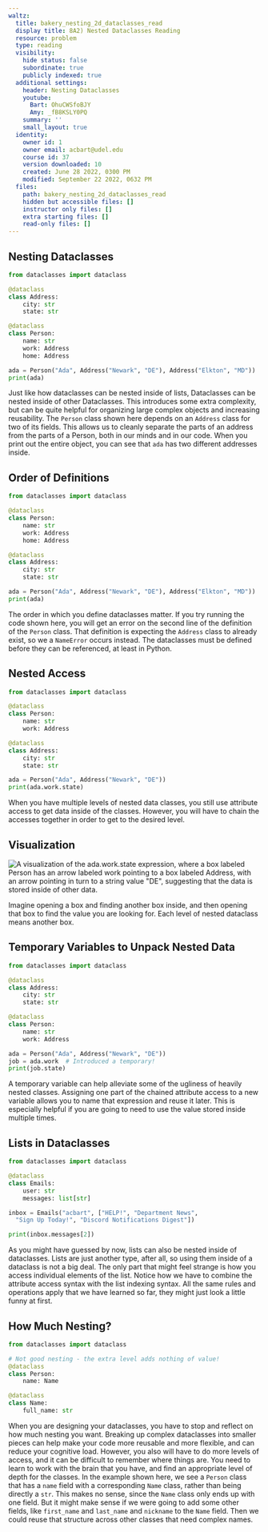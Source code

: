 ```yaml
---
waltz:
  title: bakery_nesting_2d_dataclasses_read
  display title: 8A2) Nested Dataclasses Reading
  resource: problem
  type: reading
  visibility:
    hide status: false
    subordinate: true
    publicly indexed: true
  additional settings:
    header: Nesting Dataclasses
    youtube:
      Bart: OhuCWSfoBJY
      Amy: _fB8KSLY0PQ
    summary: ''
    small_layout: true
  identity:
    owner id: 1
    owner email: acbart@udel.edu
    course id: 37
    version downloaded: 10
    created: June 28 2022, 0300 PM
    modified: September 22 2022, 0632 PM
  files:
    path: bakery_nesting_2d_dataclasses_read
    hidden but accessible files: []
    instructor only files: []
    extra starting files: []
    read-only files: []
---
```

## Nesting Dataclasses

```python nesting-example
from dataclasses import dataclass

@dataclass
class Address:
    city: str
    state: str

@dataclass
class Person:
    name: str
    work: Address
    home: Address

ada = Person("Ada", Address("Newark", "DE"), Address("Elkton", "MD"))
print(ada)
```

Just like how dataclasses can be nested inside of lists, Dataclasses can be nested inside of other Dataclasses.
This introduces some extra complexity, but can be quite helpful for organizing large complex objects and increasing reusability.
The `Person` class shown here depends on an `Address` class for two of its fields.
This allows us to cleanly separate the parts of an address from the parts of a Person, both in our minds and in our code.
When you print out the entire object, you can see that `ada` has two different addresses inside.

## Order of Definitions

```python order-matters
from dataclasses import dataclass

@dataclass
class Person:
    name: str
    work: Address
    home: Address

@dataclass
class Address:
    city: str
    state: str

ada = Person("Ada", Address("Newark", "DE"), Address("Elkton", "MD"))
print(ada)
```

The order in which you define dataclasses matter.
If you try running the code shown here, you will get an error on the second line of the definition of the `Person` class.
That definition is expecting the `Address` class to already exist, so we a `NameError` occurs instead.
The dataclasses must be defined before they can be referenced, at least in Python.

## Nested Access

```python nested-access
from dataclasses import dataclass

@dataclass
class Person:
    name: str
    work: Address

@dataclass
class Address:
    city: str
    state: str

ada = Person("Ada", Address("Newark", "DE"))
print(ada.work.state)
```

When you have multiple levels of nested data classes, you still use attribute access to get data inside of the classes.
However, you will have to chain the accesses together in order to get to the desired level.

## Visualization

![A visualization of the `ada.work.state` expression, where a box labeled `Person` has an arrow labeled `work` pointing to a box labeled `Address`, with an arrow pointing in turn to a string value `"DE"`, suggesting that the data is stored inside of other data.](bakery_nesting_2d_dataclasses_unpacking_visualization.png)

Imagine opening a box and finding another box inside, and then opening that box to find the value you are looking for.
Each level of nested dataclass means another box.

## Temporary Variables to Unpack Nested Data

```python temporary-variables
from dataclasses import dataclass

@dataclass
class Address:
    city: str
    state: str

@dataclass
class Person:
    name: str
    work: Address

ada = Person("Ada", Address("Newark", "DE"))
job = ada.work  # Introduced a temporary!
print(job.state)
```

A temporary variable can help alleviate some of the ugliness of heavily nested classes.
Assigning one part of the chained attribute access to a new variable allows you to name that expression
and reuse it later.
This is especially helpful if you are going to need to use the value stored inside multiple times.

## Lists in Dataclasses

```python lists-in-dataclasses
from dataclasses import dataclass

@dataclass
class Emails:
    user: str
    messages: list[str]

inbox = Emails("acbart", ["HELP!", "Department News",
  "Sign Up Today!", "Discord Notifications Digest"])

print(inbox.messages[2])
```

As you might have guessed by now, lists can also be nested inside of dataclasses.
Lists are just another type, after all, so using them inside of a dataclass is not a big deal.
The only part that might feel strange is how you access individual elements of the list.
Notice how we have to combine the attribute access syntax with the list indexing syntax.
All the same rules and operations apply that we have learned so far, they might just look a little funny at first.

## How Much Nesting?

```python unnecessary-nesting
from dataclasses import dataclass

# Not good nesting - the extra level adds nothing of value!
@dataclass
class Person:
    name: Name

@dataclass
class Name:
    full_name: str
```

When you are designing your dataclasses, you have to stop and reflect on how much nesting you want.
Breaking up complex dataclasses into smaller pieces can help make your code more reusable and more flexible, 
and can reduce your cognitive load.
However, you also will have to do more levels of access, and it can be difficult to remember where things are.
You need to learn to work with the brain that you have, and find an appropriate level of depth for the classes.
In the example shown here, we see a `Person` class that has a `name` field with a corresponding `Name` class, rather than being directly a `str`.
This makes no sense, since the `Name` class only ends up with one field.
But it might make sense if we were going to add some other fields, like `first_name` and `last_name` and `nickname` to the `Name` field.
Then we could reuse that structure across other classes that need complex names.